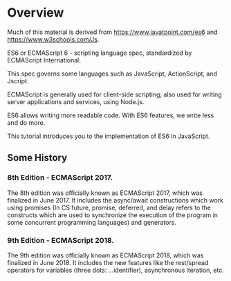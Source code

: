 # Overview

Much of this material is derived from https://www.javatpoint.com/es6 and https://www.w3schools.com/Js.

ES6 or ECMAScript 6 - scripting language spec, standardized by ECMAScript International.

This spec governs some languages such as JavaScript, ActionScript, and Jscript.

ECMAScript is generally used for client-side scripting; also used for writing server applications and services, using Node.js.

ES6 allows writing more readable code. With ES6 features, we write less and do more.

This tutorial introduces you to the implementation of ES6 in JavaScript.


## Some History

### 8th Edition - ECMAScript 2017.
The 8th edition was officially known as ECMAScript 2017, which was finalized in June 2017. It includes the async/await constructions which work using promises (In CS future, promise, deferred, and delay refers to the constructs which are used to synchronize the execution of the program in some concurrent programming languages) and generators.

### 9th Edition - ECMAScript 2018.
The 9th edition was officially known as ECMAScript 2018, which was finalized in June 2018. It includes the new features like the rest/spread operators for variables (three dots: …identifier), asynchronous iteration, etc.



